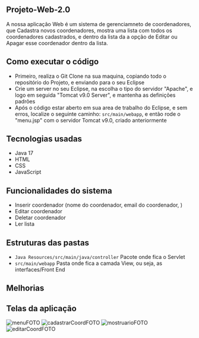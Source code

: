 ## Projeto-Web-2.0
A nossa aplicação Web é um sistema de gerenciamneto de coordenadores, que Cadastra novos coordenadores, mostra uma lista com todos os coordenadores cadastrados, e dentro da lista da a opção de Editar ou Apagar esse coordenador dentro da lista.

## Como executar o código
- Primeiro, realiza o Git Clone na sua maquina, copiando todo o repositório do Projeto, e enviando para o seu Eclipse
- Crie um server no seu Eclipse, na escolha o tipo do servidor "Apache", e logo em seguida "Tomcat v9.0 Server", e mantenha as definições padrões
- Após o código estar aberto em sua area de trabalho do Eclipse, e sem erros, localize o seguinte caminho: `src/main/webapp`, e então rode o "menu.jsp" com o servidor Tomcat v9.0, criado anteriormente

## Tecnologias usadas
- Java 17
- HTML
- CSS
- JavaScript


## Funcionalidades do sistema
- Inserir coordenador (nome do coordenador, email do coordenador, )
- Editar coordenador
- Deletar coordenador
- Ler lista


## Estruturas das pastas
- `Java Resources/src/main/java/controller` Pacote onde fica o Servlet
- `src/main/webapp` Pasta onde fica a camada View, ou seja, as interfaces/Front End 


## Melhorias




## Telas da aplicação

![menuFOTO](https://user-images.githubusercontent.com/87386717/233247427-e31c785c-2628-4315-b09a-5a22f0e99c70.jpg)
![cadastrarCoordFOTO](https://user-images.githubusercontent.com/87386717/233247437-86b8b774-074d-4226-98b7-bd6ea2c64dd0.jpg)
![mostruarioFOTO](https://user-images.githubusercontent.com/87386717/233247451-dbe63d1c-df5b-43e8-8289-b91957386e45.jpg)
![editarCoordFOTO](https://user-images.githubusercontent.com/87386717/233247469-a6a8f069-230b-42c0-927a-a7f13bab300e.jpg)
